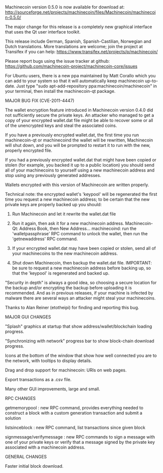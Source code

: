 Machinecoin version 0.5.0 is now available for download at:
http://sourceforge.net/projects/machinecoin/files/Machinecoin/machinecoin-0.5.0/

The major change for this release is a completely new graphical interface that uses the Qt user interface toolkit.

This release include German, Spanish, Spanish-Castilian, Norwegian and Dutch translations. More translations are welcome; join the project at Transifex if you can help:
https://www.transifex.net/projects/p/machinecoin/

Please report bugs using the issue tracker at github:
https://github.com/machinecoin-project/machinecoin-core/issues

For Ubuntu users, there is a new ppa maintained by Matt Corallo which you can add to your system so that it will automatically keep machinecoin up-to-date.  Just type "sudo apt-add-repository ppa:machinecoin/machinecoin" in your terminal, then install the machinecoin-qt package.

MAJOR BUG FIX  (CVE-2011-4447)

The wallet encryption feature introduced in Machinecoin version 0.4.0 did not sufficiently secure the private keys. An attacker who
managed to get a copy of your encrypted wallet.dat file might be able to recover some or all of the unencrypted keys and steal the
associated coins.

If you have a previously encrypted wallet.dat, the first time you run machinecoin-qt or machinecoind the wallet will be rewritten, Machinecoin will
shut down, and you will be prompted to restart it to run with the new, properly encrypted file.

If you had a previously encrypted wallet.dat that might have been copied or stolen (for example, you backed it up to a public
location) you should send all of your machinecoins to yourself using a new machinecoin address and stop using any previously generated addresses.

Wallets encrypted with this version of Machinecoin are written properly.

Technical note: the encrypted wallet's 'keypool' will be regenerated the first time you request a new machinecoin address; to be certain that the
new private keys are properly backed up you should:

1. Run Machinecoin and let it rewrite the wallet.dat file

2. Run it again, then ask it for a new machinecoin address.
Machinecoin-Qt: Address Book, then New Address...
machinecoind: run the 'walletpassphrase' RPC command to unlock the wallet,  then run the 'getnewaddress' RPC command.

3. If your encrypted wallet.dat may have been copied or stolen, send  all of your machinecoins to the new machinecoin address.

4. Shut down Machinecoin, then backup the wallet.dat file.
IMPORTANT: be sure to request a new machinecoin address before backing up, so that the 'keypool' is regenerated and backed up.

"Security in depth" is always a good idea, so choosing a secure location for the backup and/or encrypting the backup before uploading it is recommended. And as in previous releases, if your machine is infected by malware there are several ways an attacker might steal your machinecoins.

Thanks to Alan Reiner (etotheipi) for finding and reporting this bug.

MAJOR GUI CHANGES

"Splash" graphics at startup that show address/wallet/blockchain loading progress.

"Synchronizing with network" progress bar to show block-chain download progress.

Icons at the bottom of the window that show how well connected you are to the network, with tooltips to display details.

Drag and drop support for machinecoin: URIs on web pages.

Export transactions as a .csv file.

Many other GUI improvements, large and small.

RPC CHANGES

getmemorypool : new RPC command, provides everything needed to construct a block with a custom generation transaction and submit a solution

listsinceblock : new RPC command, list transactions since given block

signmessage/verifymessage : new RPC commands to sign a message with one of your private keys or verify that a message signed by the private key associated with a machinecoin address.

GENERAL CHANGES

Faster initial block download.

